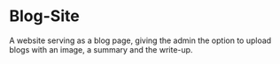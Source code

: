 # Blog-Site
  A website serving as a blog page, giving the admin the option to upload blogs with an image, a summary and the write-up.
